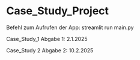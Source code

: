 # Case_Study_Project

Befehl zum Aufrufen der App: 
    streamlit run main.py

Case_Study_1 Abgabe 1: 2.1.2025

Case_Study 2 Abgabe 2: 10.2.2025